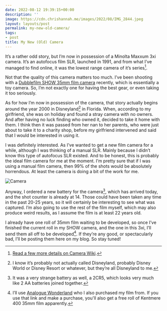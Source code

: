 ```yaml
---
date: 2022-08-12 19:39:15+00:00
description: ''
image: https://cdn.chrishannah.me/images/2022/08/IMG_2844.jpeg
layout: layouts/post
permalink: my-new-old-camera/
tags:
- post
title: My New (Old) Camera
---
```


It’s a rather odd story, but I’m now in possession of a Minolta Maxxum 3xi camera. It’s an autofocus film SLR, launched in 1991, and from what I’ve managed to find online, it was the lowest range camera of it’s series[^1].

Not that the quality of this camera matters too much. I’ve been shooting with a [Dubblefilm SHOW 35mm film camera](https://dubblefilm.com/en-gb/pages/show-camera) recently, which is essentially a toy camera. So, I’m not exactly one for having the best gear, or even taking it too seriously.

As for how I’m now in possession of the camera, that story actually begins around the year 2000 in Disneyland[^2] in Florida. When, according to my girlfriend, she was on holiday and found a stray camera with no owners. And after having no luck finding who owned it, decided to take it home with them. I think then it was passed from her nan to her parents, who were just about to take it to a charity shop, before my girlfriend intervened and said that I would be interested in using it.

I was definitely interested. As I’ve wanted to get a new film camera for a while, although I was thinking of a manual SLR. Mainly because I didn’t know this type of autofocus SLR existed. And to be honest, this is probably the ideal film camera for me at the moment. I’m pretty sure that if I was using a manual film camera, then 99% of the shots would be absolutely horrendous. At least the camera is doing a bit of the work for me.

![Camera](https://cdn.chrishannah.me/images/2022/08/IMG_2845.jpeg)

Anyway, I ordered a new battery for the camera[^3], which has arrived today, and the shot counter is already at 14. Those could have been taken any time in the past 20-25 years, so it will certainly be interesting to see what was captured. I’m also going to use the rest of the film myself, which may also produce weird results, as I assume the film is at least 22 years old.

I already have one roll of 35mm film waiting to be developed, so once I’ve finished the current roll in my SHOW camera, and the one in this 3xi, I’ll send them all off to be developed[^4]. If they’re any good, or spectacularly bad, I’ll be posting them here on my blog. So stay tuned!

[^1]: [Read a few more details on Camera Wiki](http://camera-wiki.org/wiki/Minolta_Dynax_3xi).

[^2]: I know it’s probably not actually called Disneyland, probably Disney World or Disney Resort or whatever, but they’re all Disneyland to me.

[^3]: It was a very strange battery as well, a 2CR5, which looks very much like 2 AA batteries joined together.

[^4]: I’ll use [Analogue Wonderland](https://i.refs.cc/PkVZqdIF?smile_ref=eyJzbWlsZV9zb3VyY2UiOiJzbWlsZV91aSIsInNtaWxlX21lZGl1bSI6IiIsInNtaWxlX2NhbXBhaWduIjoicmVmZXJyYWxfcHJvZ3JhbSIsInNtaWxlX2N1c3RvbWVyX2lkIjoxMzMxMzk3MTA2fQ%3D%3D) who I also purchased my film from. If you use that link and make a purchase, you'll also get a free roll of Kentmere 400 35mm film apparently.
